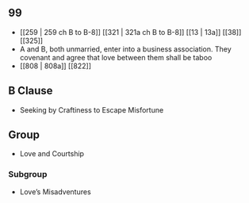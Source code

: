 ## 99
- [[259 | 259 ch B to B-8]] [[321 | 321a ch B to B-8]] [[13 | 13a]] [[38]] [[325]] 
- A and B, both unmarried, enter into a business association. They covenant and agree that love between them shall be taboo
- [[808 | 808a]] [[822]] 

## B Clause
- Seeking by Craftiness to Escape Misfortune

## Group
- Love and Courtship

### Subgroup
- Love’s Misadventures

